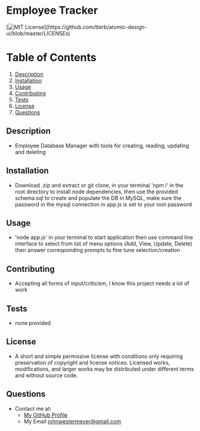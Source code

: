 # Employee Tracker
  [![MIT License](https://img.shields.io/apm/l/atomic-design-ui.svg?)](https://github.com/tterb/atomic-design-ui/blob/master/LICENSEs)
  # Table of Contents
1. [Description](#description)
2. [Installation](#installation)
3. [Usage](#usage)
4. [Contributing](#contributing)
5. [Tests](#tests)
6. [License](#license)
7. [Questions](#questions)
## Description
* Employee Database Manager with tools for creating, reading, updating and deleting
## Installation
* Download .zip and extract or git clone, in your terminal 'npm i' in the root directory to install node dependencies, then use the provided schema.sql to create and populate the DB in MySQL, make sure the password in the mysql connection in app.js is set to your root password
## Usage
* 'node app.js' in your terminal to start application then use command line interface to select from list of menu options (Add, View, Update, Delete) then answer corresponding prompts to fine tune selection/creation
## Contributing
* Accepting all forms of input/criticism, I know this project needs a lot of work
## Tests
* none provided
## License
* A short and simple permissive license with conditions only requiring preservation of copyright and license notices. Licensed works, modifications, and larger works may be distributed under different terms and without source code.
## Questions
* Contact me at:
  * [My GitHub Profile](https://github.com/johnwestermeyer)
  * My Email johnwestermeyer@gmail.com
